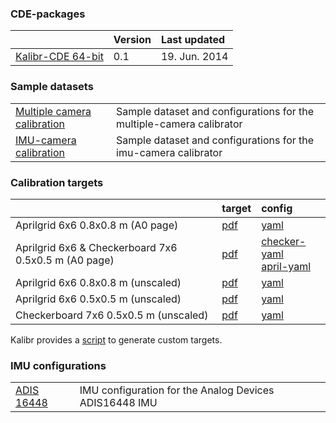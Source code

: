 ### CDE-packages

|  | Version | Last updated |
|:--|:--|:--|
| [Kalibr-CDE 64-bit](https://drive.google.com/file/d/0B0T1sizOvRsUM0ZDZTNSbFRkNFE/edit?usp=sharing) | 0.1  | 19. Jun. 2014 | 

### Sample datasets

| | |   
|:--|:--|
| [Multiple camera calibration](https://drive.google.com/file/d/0B0T1sizOvRsUYU1XV0lBbjMyOG8/edit?usp=sharing) | Sample dataset and configurations for the multiple-camera calibrator |
| [IMU-camera calibration](https://drive.google.com/file/d/0B0T1sizOvRsUcGpTWUNTRC14RzA/edit?usp=sharing) | Sample dataset and configurations for the imu-camera calibrator |

### Calibration targets

| | target | config |
|:--|:--|:--|
| Aprilgrid 6x6 0.8x0.8 m (A0 page) | [pdf](https://drive.google.com/file/d/0B0T1sizOvRsUdjFJem9mQXdiMTQ/edit?usp=sharing) | [yaml](https://drive.google.com/file/d/0B0T1sizOvRsUU2lGMTdWYWhPaWc/edit?usp=sharing) |
| Aprilgrid 6x6 & Checkerboard 7x6 0.5x0.5 m (A0 page) | [pdf](https://drive.google.com/file/d/0B0T1sizOvRsUbl92ejdBeUd1Mk0/edit?usp=sharing) |  [checker-yaml](https://drive.google.com/file/d/0B0T1sizOvRsUcHJaUGtMR2dhTzQ/edit?usp=sharing)<br> [april-yaml](https://drive.google.com/file/d/0B0T1sizOvRsUR3U2TWRndkR6T00/edit?usp=sharing) |
| Aprilgrid 6x6 0.8x0.8 m (unscaled) | [pdf](https://drive.google.com/file/d/0B0T1sizOvRsUQkM4NTRUT2NoVE0/edit?usp=sharing) | [yaml](https://drive.google.com/file/d/0B0T1sizOvRsUU2lGMTdWYWhPaWc/edit?usp=sharing) |
| Aprilgrid 6x6 0.5x0.5 m (unscaled) | [pdf](https://drive.google.com/file/d/0B0T1sizOvRsUQVVCZEV2QXg2WWc/edit?usp=sharing) | [yaml](https://drive.google.com/file/d/0B0T1sizOvRsUR3U2TWRndkR6T00/edit?usp=sharing) |
| Checkerboard 7x6 0.5x0.5 m (unscaled) | [pdf](https://drive.google.com/file/d/0B0T1sizOvRsUVmJZYW9XWFZRdE0/edit?usp=sharing) | [yaml](https://drive.google.com/file/d/0B0T1sizOvRsUcHJaUGtMR2dhTzQ/edit?usp=sharing) |

Kalibr provides a [script](calibration-targets) to generate custom targets.

### IMU configurations

| | |   
|:--|:--|
| [ADIS 16448](https://drive.google.com/file/d/0B0T1sizOvRsUSk9ReDlid0VSY3M/edit?usp=sharing) | IMU configuration for the  Analog Devices ADIS16448 IMU |

